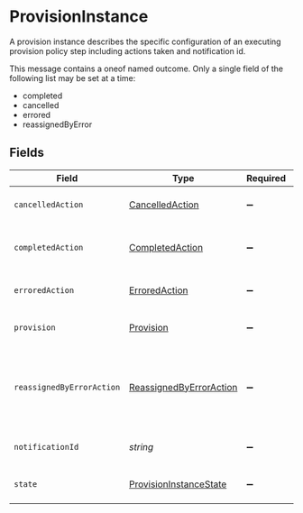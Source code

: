# ProvisionInstance

 A provision instance describes the specific configuration of an executing provision policy step including actions taken and notification id.


This message contains a oneof named outcome. Only a single field of the following list may be set at a time:
  - completed
  - cancelled
  - errored
  - reassignedByError



## Fields

| Field                                                                                                                                      | Type                                                                                                                                       | Required                                                                                                                                   | Description                                                                                                                                |
| ------------------------------------------------------------------------------------------------------------------------------------------ | ------------------------------------------------------------------------------------------------------------------------------------------ | ------------------------------------------------------------------------------------------------------------------------------------------ | ------------------------------------------------------------------------------------------------------------------------------------------ |
| `cancelledAction`                                                                                                                          | [CancelledAction](../../models/shared/cancelledaction.md)                                                                                  | :heavy_minus_sign:                                                                                                                         |  The outcome of a provision instance that is cancelled.<br/>                                                                               |
| `completedAction`                                                                                                                          | [CompletedAction](../../models/shared/completedaction.md)                                                                                  | :heavy_minus_sign:                                                                                                                         |  The outcome of a provision instance that has been completed succesfully.<br/>                                                             |
| `erroredAction`                                                                                                                            | [ErroredAction](../../models/shared/erroredaction.md)                                                                                      | :heavy_minus_sign:                                                                                                                         |  The outcome of a provision instance that has errored.<br/>                                                                                |
| `provision`                                                                                                                                | [Provision](../../models/shared/provision.md)                                                                                              | :heavy_minus_sign:                                                                                                                         |  The provision step references a provision policy for this step.<br/>                                                                      |
| `reassignedByErrorAction`                                                                                                                  | [ReassignedByErrorAction](../../models/shared/reassignedbyerroraction.md)                                                                  | :heavy_minus_sign:                                                                                                                         |  The ReassignedByErrorAction object describes the outcome of a policy step that has been reassigned because it had an error provisioning.<br/> |
| `notificationId`                                                                                                                           | *string*                                                                                                                                   | :heavy_minus_sign:                                                                                                                         |  This indicates the notification id for this step.<br/>                                                                                    |
| `state`                                                                                                                                    | [ProvisionInstanceState](../../models/shared/provisioninstancestate.md)                                                                    | :heavy_minus_sign:                                                                                                                         |  This property indicates the current state of this step.<br/>                                                                              |